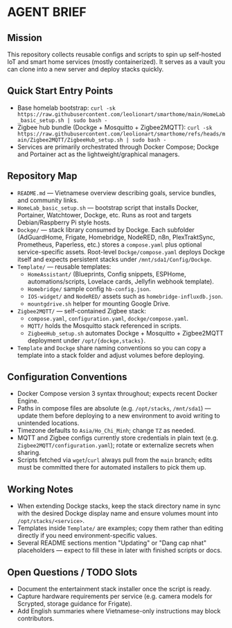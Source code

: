 # AGENT BRIEF

## Mission
This repository collects reusable configs and scripts to spin up self-hosted IoT and smart home services (mostly containerized). It serves as a vault you can clone into a new server and deploy stacks quickly.

## Quick Start Entry Points
- Base homelab bootstrap: `curl -sk https://raw.githubusercontent.com/leolionart/smarthome/main/HomeLab_basic_setup.sh | sudo bash -`
- Zigbee hub bundle (Dockge + Mosquitto + Zigbee2MQTT): `curl -sk https://raw.githubusercontent.com/leolionart/smarthome/refs/heads/main/Zigbee2MQTT/ZigbeeHub_setup.sh | sudo bash -`
- Services are primarily orchestrated through Docker Compose; Dockge and Portainer act as the lightweight/graphical managers.

## Repository Map
- `README.md` — Vietnamese overview describing goals, service bundles, and community links.
- `HomeLab_basic_setup.sh` — bootstrap script that installs Docker, Portainer, Watchtower, Dockge, etc. Runs as root and targets Debian/Raspberry Pi style hosts.
- `Dockge/` — stack library consumed by Dockge. Each subfolder (AdGuardHome, Frigate, Homebridge, NodeRED, n8n, PlexTraktSync, Prometheus, Paperless, etc.) stores a `compose.yaml` plus optional service-specific assets. Root-level `Dockge/compose.yaml` deploys Dockge itself and expects persistent stacks under `/mnt/sda1/Config/Dockge`.
- `Template/` — reusable templates:
  - `HomeAssistant/` (Blueprints, Config snippets, ESPHome, automations/scripts, Lovelace cards, Jellyfin webhook template).
  - `Homebridge/` sample config `hb-config.json`.
  - `IOS-widget/` and `NodeRED/` assets such as `homebridge-influxdb.json`.
  - `mountgdrive.sh` helper for mounting Google Drive.
- `Zigbee2MQTT/` — self-contained Zigbee stack:
  - `compose.yaml`, `configuration.yaml`, `dockge/compose.yaml`.
  - `MQTT/` holds the Mosquitto stack referenced in scripts.
  - `ZigbeeHub_setup.sh` automates Dockge + Mosquitto + Zigbee2MQTT deployment under `/opt/{dockge,stacks}`.
- `Template` and `Dockge` share naming conventions so you can copy a template into a stack folder and adjust volumes before deploying.

## Configuration Conventions
- Docker Compose version 3 syntax throughout; expects recent Docker Engine.
- Paths in compose files are absolute (e.g. `/opt/stacks`, `/mnt/sda1`) — update them before deploying to a new environment to avoid writing to unintended locations.
- Timezone defaults to `Asia/Ho_Chi_Minh`; change `TZ` as needed.
- MQTT and Zigbee configs currently store credentials in plain text (e.g. `Zigbee2MQTT/configuration.yaml`); rotate or externalize secrets when sharing.
- Scripts fetched via `wget`/`curl` always pull from the `main` branch; edits must be committed there for automated installers to pick them up.

## Working Notes
- When extending Dockge stacks, keep the stack directory name in sync with the desired Dockge display name and ensure volumes mount into `/opt/stacks/<service>`.
- Templates inside `Template/` are examples; copy them rather than editing directly if you need environment-specific values.
- Several README sections mention "Updating" or "Dang cap nhat" placeholders — expect to fill these in later with finished scripts or docs.

## Open Questions / TODO Slots
- Document the entertainment stack installer once the script is ready.
- Capture hardware requirements per service (e.g. camera models for Scrypted, storage guidance for Frigate).
- Add English summaries where Vietnamese-only instructions may block contributors.
